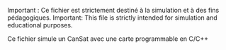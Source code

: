 Important : Ce fichier est strictement destiné à la simulation et à des fins pédagogiques. 
Important: This file is strictly intended for simulation and educational purposes.

Ce fichier simule un CanSat avec une carte programmable en C/C++
